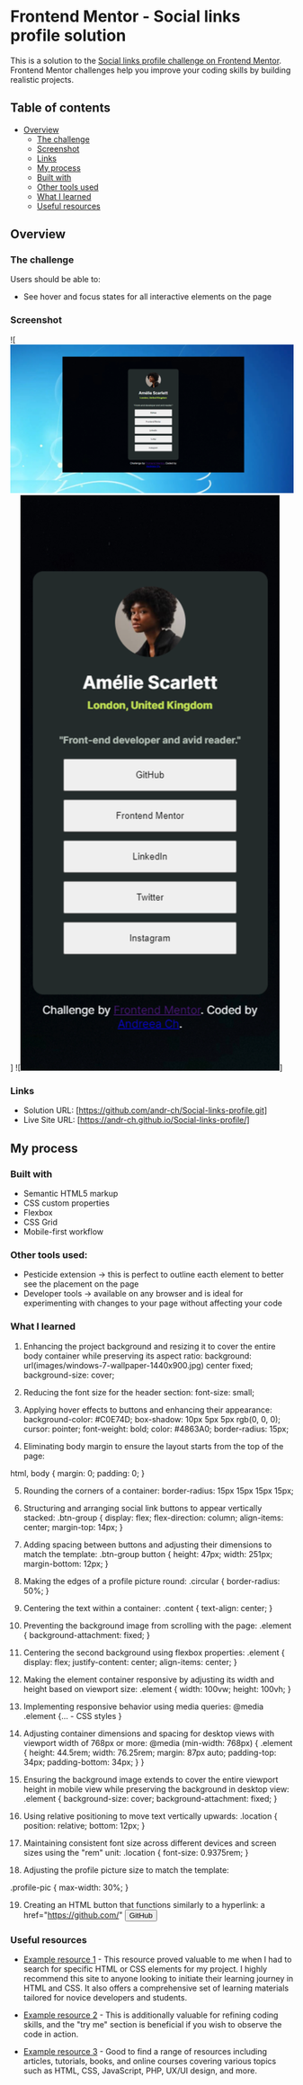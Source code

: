 # Frontend Mentor - Social links profile solution

This is a solution to the [Social links profile challenge on Frontend Mentor](https://www.frontendmentor.io/challenges/social-links-profile-UG32l9m6dQ). Frontend Mentor challenges help you improve your coding skills by building realistic projects. 

## Table of contents

- [Overview](#overview)
  - [The challenge](#the-challenge)
  - [Screenshot](#screenshot)
  - [Links](#links)
  - [My process](#my-process)
  - [Built with](#built-with)
  - [Other tools used](#other-tools-used)
  - [What I learned](#what-i-learned)
  - [Useful resources](#useful-resources)


## Overview

### The challenge

Users should be able to:

- See hover and focus states for all interactive elements on the page

### Screenshot

![<img src="images/social-links-snip.png" alt="screenshot-Social-links-profile-desktop-view">]
![<img src="images/social-link-snip2.png" alt="screenshot-Social-links-profile-mobile-view">]



### Links

- Solution URL: [https://github.com/andr-ch/Social-links-profile.git]
- Live Site URL: [https://andr-ch.github.io/Social-links-profile/]

## My process

### Built with

- Semantic HTML5 markup
- CSS custom properties
- Flexbox
- CSS Grid
- Mobile-first workflow

### Other tools used:
- Pesticide extension -> this is perfect to outline eacth element to better see the placement on the page  
- Developer tools -> available on any browser and is ideal for experimenting with changes to your page without affecting your code


### What I learned

1. Enhancing the project background and resizing it to cover the entire body container while preserving its aspect ratio:
background: url(images/windows-7-wallpaper-1440x900.jpg) center fixed;
background-size: cover;

2. Reducing the font size for the header section:
font-size: small;

3. Applying hover effects to buttons and enhancing their appearance:
background-color: #C0E74D;
box-shadow: 10px 5px 5px rgb(0, 0, 0);
cursor: pointer;
font-weight: bold;
color: #4863A0;
border-radius: 15px;

4. Eliminating body margin to ensure the layout starts from the top of the page:

html, body {
    margin: 0;
    padding: 0;
}

5. Rounding the corners of a container:
border-radius: 15px 15px 15px 15px;

6. Structuring and arranging social link buttons to appear vertically stacked:
.btn-group {
    display: flex;
    flex-direction: column;
    align-items: center;
    margin-top: 14px;
}

7. Adding spacing between buttons and adjusting their dimensions to match the template:
.btn-group button {
    height: 47px;
    width: 251px;
    margin-bottom: 12px;
}

8. Making the edges of a profile picture round:
.circular {
    border-radius: 50%;
}

9. Centering the text within a container:
.content {
    text-align: center;
}

10. Preventing the background image from scrolling with the page:
.element {
    background-attachment: fixed;
}

11. Centering the second background using flexbox properties:
.element {
    display: flex;
    justify-content: center;
    align-items: center;
}

12. Making the element container responsive by adjusting its width and height based on viewport size:
.element {
    width: 100vw;
    height: 100vh;
}

13. Implementing responsive behavior using media queries:
@media 
    .element {... - CSS styles
  }

14. Adjusting container dimensions and spacing for desktop views with viewport width of 768px or more:
@media (min-width: 768px) {
    .element {
        height: 44.5rem;
        width: 76.25rem;
        margin: 87px auto;
        padding-top: 34px;
        padding-bottom: 34px;
    }
}

15. Ensuring the background image extends to cover the entire viewport height in mobile view while preserving the background in desktop view:
.element {
    background-size: cover;
    background-attachment: fixed;
}

16. Using relative positioning to move text vertically upwards:
.location {
    position: relative;
    bottom: 12px;
}

17. Maintaining consistent font size across different devices and screen sizes using the "rem" unit:
.location {
    font-size: 0.9375rem;
}


18. Adjusting the profile picture size to match the template:

.profile-pic {
    max-width: 30%;
}

19. Creating an HTML button that functions similarly to a hyperlink:
a href="https://github.com/"
    <button>GitHub</button>

### Useful resources

- [Example resource 1](https://developer.mozilla.org/en-US/) - This resource proved valuable to me when I had to search for specific HTML or CSS elements for my project. I highly recommend this site to anyone looking to initiate their learning journey in HTML and CSS. It also offers a comprehensive set of learning materials tailored for novice developers and students.

- [Example resource 2](https://www.w3schools.com/) - This is additionally valuable for refining coding skills, and the "try me" section is beneficial if you wish to observe the code in action.

- [Example resource 3](https://www.sitepoint.com/) - Good to find a range of resources including articles, tutorials, books, and online courses covering various topics such as HTML, CSS, JavaScript, PHP, UX/UI design, and more.
